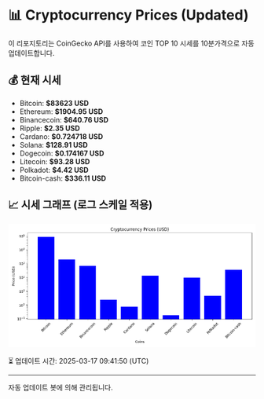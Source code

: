 
# 📊 Cryptocurrency Prices (Updated)

이 리포지토리는 CoinGecko API를 사용하여 코인 TOP 10 시세를 10분가격으로 자동 업데이트합니다.

## 💰 현재 시세
- Bitcoin: **$83623 USD**
- Ethereum: **$1904.95 USD**
- Binancecoin: **$640.76 USD**
- Ripple: **$2.35 USD**
- Cardano: **$0.724718 USD**
- Solana: **$128.91 USD**
- Dogecoin: **$0.174167 USD**
- Litecoin: **$93.28 USD**
- Polkadot: **$4.42 USD**
- Bitcoin-cash: **$336.11 USD**

## 📈 시세 그래프 (로그 스케일 적용)
![Crypto Prices](crypto_prices.png)

⏳ 업데이트 시간: 2025-03-17 09:41:50 (UTC)

---
자동 업데이트 봇에 의해 관리됩니다.

